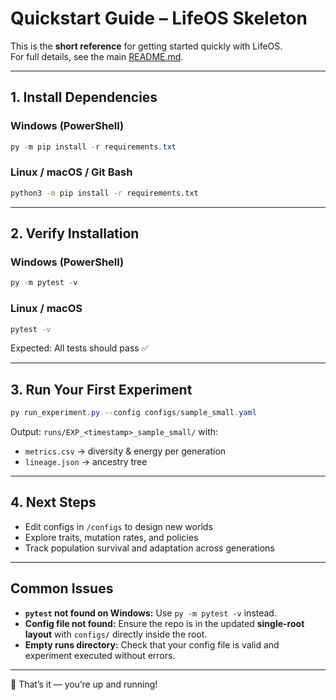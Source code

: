 # Quickstart Guide – LifeOS Skeleton

This is the **short reference** for getting started quickly with LifeOS.  
For full details, see the main [README.md](README.md).

---

## 1. Install Dependencies

### Windows (PowerShell)

```powershell
py -m pip install -r requirements.txt
```

### Linux / macOS / Git Bash

```bash
python3 -m pip install -r requirements.txt
```

---

## 2. Verify Installation

### Windows (PowerShell)
```powershell
py -m pytest -v
```

### Linux / macOS
```bash
pytest -v
```

Expected: All tests should pass ✅

---

## 3. Run Your First Experiment

```powershell
py run_experiment.py --config configs/sample_small.yaml
```

Output: `runs/EXP_<timestamp>_sample_small/` with:  
- `metrics.csv` → diversity & energy per generation  
- `lineage.json` → ancestry tree

---

## 4. Next Steps

- Edit configs in `/configs` to design new worlds  
- Explore traits, mutation rates, and policies  
- Track population survival and adaptation across generations  

---

## Common Issues

- **`pytest` not found on Windows:** Use `py -m pytest -v` instead.  
- **Config file not found:** Ensure the repo is in the updated **single-root layout** with `configs/` directly inside the root.  
- **Empty runs directory:** Check that your config file is valid and experiment executed without errors.  

---

🎯 That’s it — you’re up and running!
